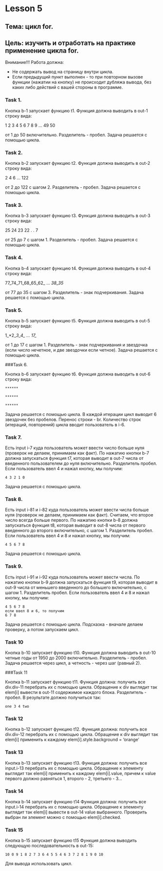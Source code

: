 # Lesson 5

## Тема: цикл for.
## Цель: изучить и отработать на практике применение цикла for.

Внимание!!! Работа должна:

* Не содержать вывод на страницу внутри цикла.
* Если предыдущий пункт выполнен - то при повторном вызове функции (нажатии на кнопку) не происходит дубляжа вывода, без каких либо действий с вашей стороны в программе.

### Task 1.

Кнопка b-1 запускает функцию t1. Функция должна выводить в out-1 строку вида:

1 2 3 4 5 6 7 8 9 ... 49 50

от 1 до 50 включительно. Разделитель - пробел. Задача решается с помощью цикла.


### Task 2.

Кнопка b-2 запускает функцию t2. Функция должна выводить в out-2 строку вида:

2 4 6 ... 122

от 2 до 122 c шагом 2. Разделитель - пробел. Задача решается с помощью цикла.


### Task 3.

Кнопка b-3 запускает функцию t3. Функция должна выводить в out-3 строку вида:

25 24 23 22 . . 7

от 25 до 7 c шагом 1. Разделитель - пробел. Задача решается с помощью цикла.


### Task 4.

Кнопка b-4 запускает функцию t4. Функция должна выводить в out-4 строку вида:

77_74_71_68_65_62_ ... _38_35_

от 77 до 35 c шагом 3. Разделитель - знак подчеркивания. Задача решается с помощью цикла.


### Task 5.

Кнопка b-5 запускает функцию t5. Функция должна выводить в out-5 строку вида:

1_*2_**3_*4_** ... 17_*

от 1 до 17 c шагом 1. Разделитель - знак подчеркивания и звездочка (если число нечетное, и две звездочки если четное). Задача решается с помощью цикла.


###Task 6.

Кнопка b-6 запускает функцию t6. Функция должна выводить в out-6 строку вида:

    ******

    ******

    ******


Задача решается с помощью цикла. В каждой итерации цикл выводит 6 звездочек без пробелов. Перенос строки - br. Количество строк (итераций, повторений) цикла вводит пользователь в i-6.


### Task 7.

Есть input i-7 куда пользователь может ввести число больше нуля (проверок не делаем, принимаем как факт). По нажатию кнопки b-7 должна запускаться функция t7, которая выводит в out-7 числа от введенного пользователем до нуля включительно. Разделитель пробел. Если пользователь ввел 4 и нажал кнопку, мы получим:

    4 3 2 1 0

Задача решается с помощью цикла.


### Task 8.

Есть input i-81 и i-82 куда пользователь может ввести числа больше нуля (проверок не делаем, принимаем как факт). Считаем, что второе число всегда больше первого. По нажатию кнопки b-8 должна запускаться функция t8, которая выводит в out-8 числа от первого введенного до второго включительно, с шагом 1. Разделитель пробел. Если пользователь ввел 4 и 8 и нажал кнопку, мы получим:

    4 5 6 7 8

Задача решается с помощью цикла.


### Task 9.

Есть input i-91 и i-92 куда пользователь может ввести числа. По нажатию кнопки b-9 должна запускаться функция t9, которая выводит в out-9 числа от меньшего введенного до большего включительно, с шагом 1. Разделитель пробел. Если пользователь ввел 4 и 8 и нажал кнопку, мы получим:

    4 5 6 7 8
    если ввел 8 и 6, то получим
    6 7 8

Задача решается с помощью цикла. Подсказка - вначале делаем проверку, а потом запускаем цикл.


### Task 10

Кнопка b-10 запускает функцию t10. Функция должна выводить в out-10 четные годы от 1950 до 2000 включительно. Разделитель - пробел. Задача решается через цикл, а четность - через шаг (равный 2).


###Task 11

Кнопка b-11 запускает функцию t11. Функция должна: получить все div.div-11 перебрать их с помощью цикла. Обращение к div выглядит так elem[i] вывести в out-11 содержимое каждого блока. Разделитель - пробел. В результате должно получиться так:

    one 3 4 two


### Task 12

Кнопка b-12 запускает функцию t12. Функция должна: получить все div.div-12 перебрать их с помощью цикла. Обращение к div выглядит так elem[i] применить к каждому elem[i].style.background = ‘orange’


### Task 13

Кнопка b-13 запускает функцию t13. Функция должна: получить все input.i-13 перебрать их с помощью цикла. Обращение к элементу выглядит так elem[i] применить к каждому elem[i].value, причем к value первого должно равняться 1, второго - 2, третьего - 3...


### Task 14

Кнопка b-14 запускает функцию t14 Функция должна: получить все input.i-14 перебрать их с помощью цикла. Обращение к элементу выглядит так elem[i] вывести в out-14 value выбранного. Проверить выбран ли элемент можно с помощью elem[i].checked.


### Task 15

Кнопка b-15 запускает функцию t15 Функция должна выводить следующую последовательность в out-15:

    10 0 9 1 8 2 7 3 6 4 5 5 4 6 3 7 2 8 1 9 0 10

Для вывода использовать цикл.
